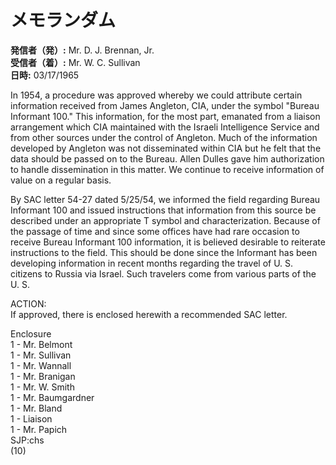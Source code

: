 # メモランダム

**発信者（発）:** Mr. D. J. Brennan, Jr.  
**受信者（着）:** Mr. W. C. Sullivan  
**日時:** 03/17/1965  

In 1954, a procedure was approved whereby we could attribute certain information received from James Angleton, CIA, under the symbol "Bureau Informant 100." This information, for the most part, emanated from a liaison arrangement which CIA maintained with the Israeli Intelligence Service and from other sources under the control of Angleton. Much of the information developed by Angleton was not disseminated within CIA but he felt that the data should be passed on to the Bureau. Allen Dulles gave him authorization to handle dissemination in this matter. We continue to receive information of value on a regular basis.

By SAC letter 54-27 dated 5/25/54, we informed the field regarding Bureau Informant 100 and issued instructions that information from this source be described under an appropriate T symbol and characterization. Because of the passage of time and since some offices have had rare occasion to receive Bureau Informant 100 information, it is believed desirable to reiterate instructions to the field. This should be done since the Informant has been developing information in recent months regarding the travel of U. S. citizens to Russia via Israel. Such travelers come from various parts of the U. S.

ACTION:  
If approved, there is enclosed herewith a recommended SAC letter.  

Enclosure  
1 - Mr. Belmont  
1 - Mr. Sullivan  
1 - Mr. Wannall  
1 - Mr. Branigan  
1 - Mr. W. Smith  
1 - Mr. Baumgardner  
1 - Mr. Bland  
1 - Liaison  
1 - Mr. Papich  
SJP:chs  
(10)
